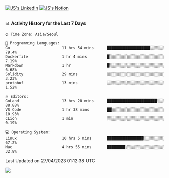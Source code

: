 
[![JS's LinkedIn](https://img.shields.io/badge/LinkedIn-blue?style=for-the-badge&logo=linkedin)](https://www.linkedin.com/in/jaeseung-lee-5a2a32139/) 
[![JS's Notion](https://img.shields.io/badge/Notion-black?style=for-the-badge&logo=notion)](https://bit.ly/ljswiki1) <br><br>
<!-- ![JS's GitHub stats](https://github-readme-stats-lemon-five.vercel.app/api?username=tkxkd0159&hide=contribs,prs,stars,issues&show_icons=true&theme=react&include_all_commits=true)   -->
<!-- ![Top Langs](https://github-readme-stats-lemon-five.vercel.app/api/top-langs/?username=tkxkd0159&layout=compact&hide=jupyter%20notebook,scss,html,css&langs_count=10)  -->


<!--START_SECTION:waka-->
📊 **Activity History for the Last 7 Days** 

```text
⌚︎ Time Zone: Asia/Seoul

💬 Programming Languages: 
Go                       11 hrs 54 mins      ███████████████████░░░░░░   79.4% 
Dockerfile               1 hr 4 mins         █░░░░░░░░░░░░░░░░░░░░░░░░   7.19% 
Markdown                 1 hr                █░░░░░░░░░░░░░░░░░░░░░░░░   6.68% 
Solidity                 29 mins             ░░░░░░░░░░░░░░░░░░░░░░░░░   3.23% 
protobuf                 13 mins             ░░░░░░░░░░░░░░░░░░░░░░░░░   1.52%

🔥 Editors: 
GoLand                   13 hrs 20 mins      ██████████████████████░░░   88.88% 
VS Code                  1 hr 38 mins        ██░░░░░░░░░░░░░░░░░░░░░░░   10.93% 
CLion                    1 min               ░░░░░░░░░░░░░░░░░░░░░░░░░   0.19%

💻 Operating System: 
Linux                    10 hrs 5 mins       ████████████████░░░░░░░░░   67.2% 
Mac                      4 hrs 55 mins       ████████░░░░░░░░░░░░░░░░░   32.8%

```


 Last Updated on 27/04/2023 01:12:38 UTC
<!--END_SECTION:waka-->

<a href="https://github.com/tkxkd0159/dsalgo">
  <img align="center" src="https://github-readme-stats-lemon-five.vercel.app/api/pin/?username=tkxkd0159&repo=dsalgo&theme=react" />
</a>


<!---
- 🔭 I’m currently working on ...
- 🌱 I’m currently learning blockchain and distributed network
- 👯 I’m looking to collaborate on ...
- 🤔 I’m looking for help with ...
- 💬 Ask me about ...
- 📫 How to reach me: ...
- 😄 Pronouns: ...
- ⚡ Fun fact: ...
-->
